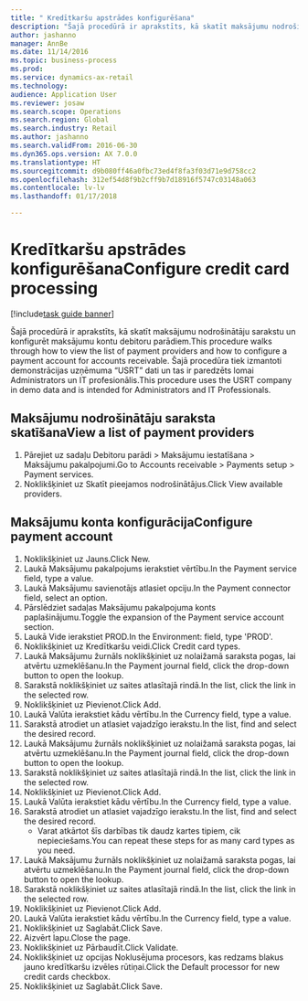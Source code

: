 ```yaml
--- 
title: " Kredītkaršu apstrādes konfigurēšana"
description: "Šajā procedūrā ir aprakstīts, kā skatīt maksājumu nodrošinātāju sarakstu un konfigurēt maksājumu kontu debitoru parādiem."
author: jashanno
manager: AnnBe
ms.date: 11/14/2016
ms.topic: business-process
ms.prod: 
ms.service: dynamics-ax-retail
ms.technology: 
audience: Application User
ms.reviewer: josaw
ms.search.scope: Operations
ms.search.region: Global
ms.search.industry: Retail
ms.author: jashanno
ms.search.validFrom: 2016-06-30
ms.dyn365.ops.version: AX 7.0.0
ms.translationtype: HT
ms.sourcegitcommit: d9b080ff46a0fbc73ed4f8fa3f03d71e9d758cc2
ms.openlocfilehash: 312ef54d8f9b2cff9b7d18916f5747c03148a063
ms.contentlocale: lv-lv
ms.lasthandoff: 01/17/2018

---
```

# <a name="configure-credit-card-processing"></a><span data-ttu-id="2afe9-103"> Kredītkaršu apstrādes konfigurēšana</span><span class="sxs-lookup"><span data-stu-id="2afe9-103">Configure credit card processing</span></span>

[!include[task guide banner](../includes/task-guide-banner.md)]

<span data-ttu-id="2afe9-104">Šajā procedūrā ir aprakstīts, kā skatīt maksājumu nodrošinātāju sarakstu un konfigurēt maksājumu kontu debitoru parādiem.</span><span class="sxs-lookup"><span data-stu-id="2afe9-104">This procedure walks through how to view the list of payment providers and how to configure a payment account for accounts receivable.</span></span> <span data-ttu-id="2afe9-105">Šajā procedūra tiek izmantoti demonstrācijas uzņēmuma “USRT” dati un tas ir paredzēts lomai Administrators un IT profesionālis.</span><span class="sxs-lookup"><span data-stu-id="2afe9-105">This procedure uses the USRT company in demo data and is intended for Administrators and IT Professionals.</span></span>


## <a name="view-a-list-of-payment-providers"></a><span data-ttu-id="2afe9-106">Maksājumu nodrošinātāju saraksta skatīšana</span><span class="sxs-lookup"><span data-stu-id="2afe9-106">View a list of payment providers</span></span>
1. <span data-ttu-id="2afe9-107">Pārejiet uz sadaļu Debitoru parādi > Maksājumu iestatīšana > Maksājumu pakalpojumi.</span><span class="sxs-lookup"><span data-stu-id="2afe9-107">Go to Accounts receivable > Payments setup > Payment services.</span></span>
2. <span data-ttu-id="2afe9-108">Noklikšķiniet uz Skatīt pieejamos nodrošinātājus.</span><span class="sxs-lookup"><span data-stu-id="2afe9-108">Click View available providers.</span></span>

## <a name="configure-payment-account"></a><span data-ttu-id="2afe9-109">Maksājumu konta konfigurācija</span><span class="sxs-lookup"><span data-stu-id="2afe9-109">Configure payment account</span></span>
1. <span data-ttu-id="2afe9-110">Noklikšķiniet uz Jauns.</span><span class="sxs-lookup"><span data-stu-id="2afe9-110">Click New.</span></span>
2. <span data-ttu-id="2afe9-111">Laukā Maksājumu pakalpojums ierakstiet vērtību.</span><span class="sxs-lookup"><span data-stu-id="2afe9-111">In the Payment service field, type a value.</span></span>
3. <span data-ttu-id="2afe9-112">Laukā Maksājumu savienotājs atlasiet opciju.</span><span class="sxs-lookup"><span data-stu-id="2afe9-112">In the Payment connector field, select an option.</span></span>
4. <span data-ttu-id="2afe9-113">Pārslēdziet sadaļas Maksājumu pakalpojuma konts paplašinājumu.</span><span class="sxs-lookup"><span data-stu-id="2afe9-113">Toggle the expansion of the Payment service account section.</span></span>
5. <span data-ttu-id="2afe9-114">Laukā Vide ierakstiet PROD.</span><span class="sxs-lookup"><span data-stu-id="2afe9-114">In the Environment: field, type 'PROD'.</span></span>
6. <span data-ttu-id="2afe9-115">Noklikšķiniet uz Kredītkaršu veidi.</span><span class="sxs-lookup"><span data-stu-id="2afe9-115">Click Credit card types.</span></span>
7. <span data-ttu-id="2afe9-116">Laukā Maksājumu žurnāls noklikšķiniet uz nolaižamā saraksta pogas, lai atvērtu uzmeklēšanu.</span><span class="sxs-lookup"><span data-stu-id="2afe9-116">In the Payment journal field, click the drop-down button to open the lookup.</span></span>
8. <span data-ttu-id="2afe9-117">Sarakstā noklikšķiniet uz saites atlasītajā rindā.</span><span class="sxs-lookup"><span data-stu-id="2afe9-117">In the list, click the link in the selected row.</span></span>
9. <span data-ttu-id="2afe9-118">Noklikšķiniet uz Pievienot.</span><span class="sxs-lookup"><span data-stu-id="2afe9-118">Click Add.</span></span>
10. <span data-ttu-id="2afe9-119">Laukā Valūta ierakstiet kādu vērtību.</span><span class="sxs-lookup"><span data-stu-id="2afe9-119">In the Currency field, type a value.</span></span>
11. <span data-ttu-id="2afe9-120">Sarakstā atrodiet un atlasiet vajadzīgo ierakstu.</span><span class="sxs-lookup"><span data-stu-id="2afe9-120">In the list, find and select the desired record.</span></span>
12. <span data-ttu-id="2afe9-121">Laukā Maksājumu žurnāls noklikšķiniet uz nolaižamā saraksta pogas, lai atvērtu uzmeklēšanu.</span><span class="sxs-lookup"><span data-stu-id="2afe9-121">In the Payment journal field, click the drop-down button to open the lookup.</span></span>
13. <span data-ttu-id="2afe9-122">Sarakstā noklikšķiniet uz saites atlasītajā rindā.</span><span class="sxs-lookup"><span data-stu-id="2afe9-122">In the list, click the link in the selected row.</span></span>
14. <span data-ttu-id="2afe9-123">Noklikšķiniet uz Pievienot.</span><span class="sxs-lookup"><span data-stu-id="2afe9-123">Click Add.</span></span>
15. <span data-ttu-id="2afe9-124">Laukā Valūta ierakstiet kādu vērtību.</span><span class="sxs-lookup"><span data-stu-id="2afe9-124">In the Currency field, type a value.</span></span>
16. <span data-ttu-id="2afe9-125">Sarakstā atrodiet un atlasiet vajadzīgo ierakstu.</span><span class="sxs-lookup"><span data-stu-id="2afe9-125">In the list, find and select the desired record.</span></span>
    * <span data-ttu-id="2afe9-126">Varat atkārtot šīs darbības tik daudz kartes tipiem, cik nepieciešams.</span><span class="sxs-lookup"><span data-stu-id="2afe9-126">You can repeat these steps for as many card types as you need.</span></span>  
17. <span data-ttu-id="2afe9-127">Laukā Maksājumu žurnāls noklikšķiniet uz nolaižamā saraksta pogas, lai atvērtu uzmeklēšanu.</span><span class="sxs-lookup"><span data-stu-id="2afe9-127">In the Payment journal field, click the drop-down button to open the lookup.</span></span>
18. <span data-ttu-id="2afe9-128">Sarakstā noklikšķiniet uz saites atlasītajā rindā.</span><span class="sxs-lookup"><span data-stu-id="2afe9-128">In the list, click the link in the selected row.</span></span>
19. <span data-ttu-id="2afe9-129">Noklikšķiniet uz Pievienot.</span><span class="sxs-lookup"><span data-stu-id="2afe9-129">Click Add.</span></span>
20. <span data-ttu-id="2afe9-130">Laukā Valūta ierakstiet kādu vērtību.</span><span class="sxs-lookup"><span data-stu-id="2afe9-130">In the Currency field, type a value.</span></span>
21. <span data-ttu-id="2afe9-131">Noklikšķiniet uz Saglabāt.</span><span class="sxs-lookup"><span data-stu-id="2afe9-131">Click Save.</span></span>
22. <span data-ttu-id="2afe9-132">Aizvērt lapu.</span><span class="sxs-lookup"><span data-stu-id="2afe9-132">Close the page.</span></span>
23. <span data-ttu-id="2afe9-133">Noklikšķiniet uz Pārbaudīt.</span><span class="sxs-lookup"><span data-stu-id="2afe9-133">Click Validate.</span></span>
24. <span data-ttu-id="2afe9-134">Noklikšķiniet uz opcijas Noklusējuma procesors, kas redzams blakus jauno kredītkaršu izvēles rūtiņai.</span><span class="sxs-lookup"><span data-stu-id="2afe9-134">Click the Default processor for new credit cards checkbox.</span></span>
25. <span data-ttu-id="2afe9-135">Noklikšķiniet uz Saglabāt.</span><span class="sxs-lookup"><span data-stu-id="2afe9-135">Click Save.</span></span>


